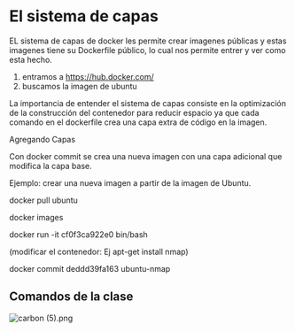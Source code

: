 # El sistema de capas

EL sistema de capas de docker les permite crear imagenes públicas y estas imagenes tiene su Dockerfile público, lo cual nos permite entrer y ver como esta hecho.

1. entramos a https://hub.docker.com/
2. buscamos la imagen de ubuntu

La importancia de entender el sistema de capas consiste en la optimización de la construcción del contenedor para reducir espacio ya que cada comando en el dockerfile crea una capa extra de código en la imagen.

Agregando Capas

Con docker commit se crea una nueva imagen con una capa adicional que modifica la capa base.

Ejemplo: crear una nueva imagen a partir de la imagen de Ubuntu.

docker pull ubuntu

docker images

docker run -it cf0f3ca922e0 bin/bash

(modificar el contenedor: Ej apt-get install nmap)

docker commit deddd39fa163 ubuntu-nmap

## Comandos de la clase

![carbon (5).png](https://static.platzi.com/media/user_upload/carbon%20%285%29-2a059b67-fd31-42a9-b7dd-5d62b79c22df.jpg)
